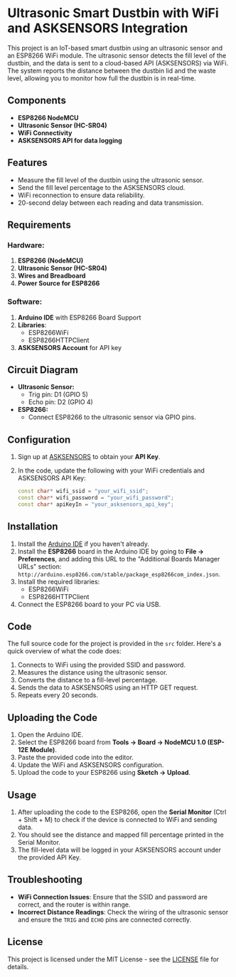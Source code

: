 
# Ultrasonic Smart Dustbin with WiFi and ASKSENSORS Integration

This project is an IoT-based smart dustbin using an ultrasonic sensor and an ESP8266 WiFi module. The ultrasonic sensor detects the fill level of the dustbin, and the data is sent to a cloud-based API (ASKSENSORS) via WiFi. The system reports the distance between the dustbin lid and the waste level, allowing you to monitor how full the dustbin is in real-time.

## Components

- **ESP8266 NodeMCU**
- **Ultrasonic Sensor (HC-SR04)**
- **WiFi Connectivity**
- **ASKSENSORS API for data logging**

## Features

- Measure the fill level of the dustbin using the ultrasonic sensor.
- Send the fill level percentage to the ASKSENSORS cloud.
- WiFi reconnection to ensure data reliability.
- 20-second delay between each reading and data transmission.

## Requirements

### Hardware:

1. **ESP8266 (NodeMCU)**
2. **Ultrasonic Sensor (HC-SR04)**
3. **Wires and Breadboard**
4. **Power Source for ESP8266**

### Software:

1. **Arduino IDE** with ESP8266 Board Support
2. **Libraries**:
   - ESP8266WiFi
   - ESP8266HTTPClient
3. **ASKSENSORS Account** for API key

## Circuit Diagram

- **Ultrasonic Sensor:**
  - Trig pin: D1 (GPIO 5)
  - Echo pin: D2 (GPIO 4)
- **ESP8266:** 
  - Connect ESP8266 to the ultrasonic sensor via GPIO pins.

## Configuration

1. Sign up at [ASKSENSORS](https://asksensors.com) to obtain your **API Key**.
2. In the code, update the following with your WiFi credentials and ASKSENSORS API Key:

   ```cpp
   const char* wifi_ssid = "your_wifi_ssid";             
   const char* wifi_password = "your_wifi_password";         
   const char* apiKeyIn = "your_asksensors_api_key";
   ```

## Installation

1. Install the [Arduino IDE](https://www.arduino.cc/en/Main/Software) if you haven't already.
2. Install the **ESP8266** board in the Arduino IDE by going to **File -> Preferences**, and adding this URL to the "Additional Boards Manager URLs" section: `http://arduino.esp8266.com/stable/package_esp8266com_index.json`.
3. Install the required libraries:
   - ESP8266WiFi
   - ESP8266HTTPClient
4. Connect the ESP8266 board to your PC via USB.

## Code

The full source code for the project is provided in the `src` folder. Here's a quick overview of what the code does:

1. Connects to WiFi using the provided SSID and password.
2. Measures the distance using the ultrasonic sensor.
3. Converts the distance to a fill-level percentage.
4. Sends the data to ASKSENSORS using an HTTP GET request.
5. Repeats every 20 seconds.

## Uploading the Code

1. Open the Arduino IDE.
2. Select the ESP8266 board from **Tools -> Board -> NodeMCU 1.0 (ESP-12E Module)**.
3. Paste the provided code into the editor.
4. Update the WiFi and ASKSENSORS configuration.
5. Upload the code to your ESP8266 using **Sketch -> Upload**.

## Usage

1. After uploading the code to the ESP8266, open the **Serial Monitor** (Ctrl + Shift + M) to check if the device is connected to WiFi and sending data.
2. You should see the distance and mapped fill percentage printed in the Serial Monitor.
3. The fill-level data will be logged in your ASKSENSORS account under the provided API Key.

## Troubleshooting

- **WiFi Connection Issues**: Ensure that the SSID and password are correct, and the router is within range.
- **Incorrect Distance Readings**: Check the wiring of the ultrasonic sensor and ensure the `TRIG` and `ECHO` pins are connected correctly.

## License

This project is licensed under the MIT License - see the [LICENSE](LICENSE) file for details.


